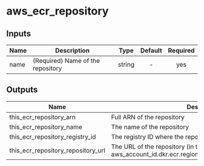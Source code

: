 # aws_ecr_repository

<!-- BEGINNING OF PRE-COMMIT-TERRAFORM DOCS HOOK -->
## Inputs

| Name | Description | Type | Default | Required |
|------|-------------|:----:|:-----:|:-----:|
| name | (Required) Name of the repository | string | - | yes |

## Outputs

| Name | Description |
|------|-------------|
| this_ecr_repository_arn | Full ARN of the repository |
| this_ecr_repository_name | The name of the repository |
| this_ecr_repository_registry_id | The registry ID where the repository was created |
| this_ecr_repository_repository_url | The URL of the repository (in the form aws_account_id.dkr.ecr.region.amazonaws.com/repositoryName |
<!-- END OF PRE-COMMIT-TERRAFORM DOCS HOOK -->
